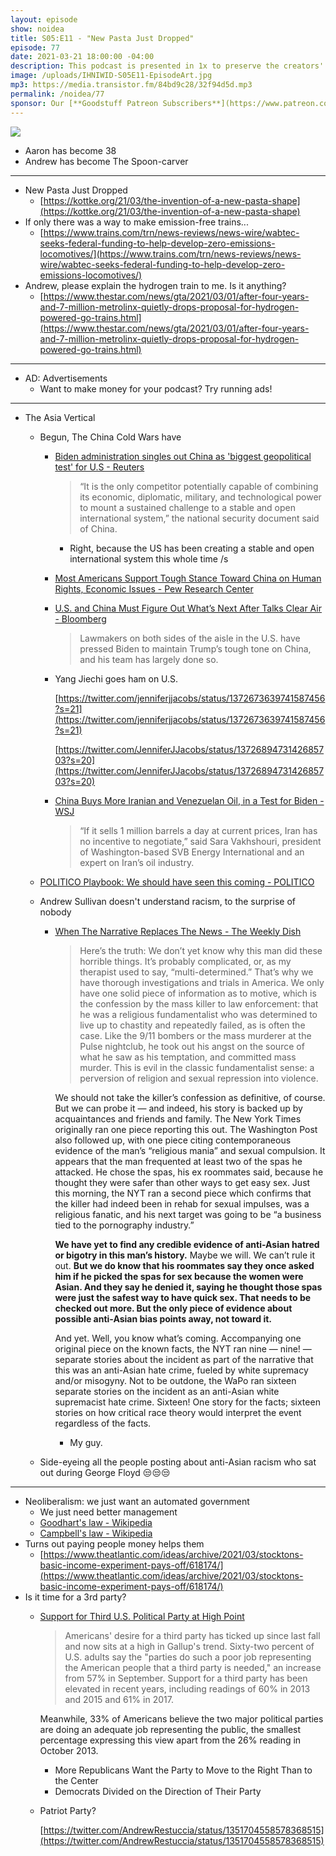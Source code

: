 ```yaml
---
layout: episode
show: noidea
title: S05:E11 - "New Pasta Just Dropped"
episode: 77
date: 2021-03-21 18:00:00 -04:00
description: This podcast is presented in 1x to preserve the creators' original vision.
image: /uploads/IHNIWID-S05E11-EpisodeArt.jpg
mp3: https://media.transistor.fm/84bd9c28/32f94d5d.mp3
permalink: /noidea/77
sponsor: Our [**Goodstuff Patreon Subscribers**](https://www.patreon.com/goodstuff "Goodstuff on Patreon") and listeners just like you! Support your favorite podcasts directly to get access to the discord and more.
---
```


![](/uploads/IHNIWID-S05E11-EpisodeArt.jpg)

- Aaron has become 38
- Andrew has become The Spoon-carver

---

- New Pasta Just Dropped
    - [https://kottke.org/21/03/the-invention-of-a-new-pasta-shape](https://kottke.org/21/03/the-invention-of-a-new-pasta-shape)
- If only there was a way to make emission-free trains...
    - [https://www.trains.com/trn/news-reviews/news-wire/wabtec-seeks-federal-funding-to-help-develop-zero-emissions-locomotives/](https://www.trains.com/trn/news-reviews/news-wire/wabtec-seeks-federal-funding-to-help-develop-zero-emissions-locomotives/)
- Andrew, please explain the hydrogen train to me. Is it anything?
    - [https://www.thestar.com/news/gta/2021/03/01/after-four-years-and-7-million-metrolinx-quietly-drops-proposal-for-hydrogen-powered-go-trains.html](https://www.thestar.com/news/gta/2021/03/01/after-four-years-and-7-million-metrolinx-quietly-drops-proposal-for-hydrogen-powered-go-trains.html)

---

- AD: Advertisements
    - Want to make money for your podcast? Try running ads!

---

- The Asia Vertical
    - Begun, The China Cold Wars have
        - [Biden administration singles out China as 'biggest geopolitical test' for U.S - Reuters](https://www.reuters.com/article/us-usa-china-blinken-idUSKBN2AV28C)

            > “It is the only competitor potentially capable of combining its economic, diplomatic, military, and technological power to mount a sustained challenge to a stable and open international system,” the national security document said of China.

            - Right, because the US has been creating a stable and open international system this whole time /s
        - [Most Americans Support Tough Stance Toward China on Human Rights, Economic Issues - Pew Research Center](https://www.pewresearch.org/global/2021/03/04/most-americans-support-tough-stance-toward-china-on-human-rights-economic-issues/)
        - [U.S. and China Must Figure Out What’s Next After Talks Clear Air - Bloomberg](https://www.bloomberg.com/news/articles/2021-03-20/u-s-and-china-must-figure-out-what-s-next-after-talks-clear-air?srnd=politics-vp)

            > Lawmakers on both sides of the aisle in the U.S. have pressed Biden to maintain Trump’s tough tone on China, and his team has largely done so.

        - Yang Jiechi goes ham on U.S.

            [https://twitter.com/jenniferjjacobs/status/1372673639741587456?s=21](https://twitter.com/jenniferjjacobs/status/1372673639741587456?s=21)

            [https://twitter.com/JenniferJJacobs/status/1372689473142685703?s=20](https://twitter.com/JenniferJJacobs/status/1372689473142685703?s=20)

        - [China Buys More Iranian and Venezuelan Oil, in a Test for Biden - WSJ](https://www.wsj.com/articles/china-buys-more-iranian-and-venezuelan-oil-in-a-test-for-biden-11616146203?mod=hp_lead_pos7)

            > “If it sells 1 million barrels a day at current prices, Iran has no incentive to negotiate,” said Sara Vakhshouri, president of Washington-based SVB Energy International and an expert on Iran’s oil industry.

    - [POLITICO Playbook: We should have seen this coming - POLITICO](https://www.politico.com/newsletters/playbook/2021/03/20/we-should-have-seen-this-coming-492183)
    - Andrew Sullivan doesn't understand racism, to the surprise of nobody
        - [When The Narrative Replaces The News - The Weekly Dish](https://andrewsullivan.substack.com/p/when-the-narrative-replaces-the-news)

            > Here’s the truth: We don’t yet know why this man did these horrible things. It’s probably complicated, or, as my therapist used to say, “multi-determined.” That’s why we have thorough investigations and trials in America. We only have one solid piece of information as to motive, which is the confession by the mass killer to law enforcement: that he was a religious fundamentalist who was determined to live up to chastity and repeatedly failed, as is often the case. Like the 9/11 bombers or the mass murderer at the Pulse nightclub, he took out his angst on the source of what he saw as his temptation, and committed mass murder. This is evil in the classic fundamentalist sense: a perversion of religion and sexual repression into violence. 

            We should not take the killer’s confession as definitive, of course. But we can probe it — and indeed, his story is backed up by acquaintances and friends and family. The New York Times originally ran one piece reporting this out. The Washington Post also followed up, with one piece citing contemporaneous evidence of the man’s “religious mania” and sexual compulsion. It appears that the man frequented at least two of the spas he attacked. He chose the spas, his ex roommates said, because he thought they were safer than other ways to get easy sex. Just this morning, the NYT ran a second piece which confirms that the killer had indeed been in rehab for sexual impulses, was a religious fanatic, and his next target was going to be “a business tied to the pornography industry.” 

            **We have yet to find any credible evidence of anti-Asian hatred or bigotry in this man’s history.** Maybe we will. We can’t rule it out. **But we do know that his roommates say they once asked him if he picked the spas for sex because the women were Asian. And they say he denied it, saying he thought those spas were just the safest way to have quick sex. That needs to be checked out more. But the only piece of evidence about possible anti-Asian bias points away, not toward it.**

            And yet. Well, you know what’s coming. Accompanying one original piece on the known facts, the NYT ran nine — nine! — separate stories about the incident as part of the narrative that this was an anti-Asian hate crime, fueled by white supremacy and/or misogyny. Not to be outdone, the WaPo ran sixteen separate stories on the incident as an anti-Asian white supremacist hate crime. Sixteen! One story for the facts; sixteen stories on how critical race theory would interpret the event regardless of the facts.

            - My guy.
    - Side-eyeing all the people posting about anti-Asian racism who sat out during George Floyd 😒😒😒

---

- Neoliberalism: we just want an automated government
    - We just need better management
    - [Goodhart's law - Wikipedia](https://en.m.wikipedia.org/wiki/Goodhart's_law)
    - [Campbell's law - Wikipedia](https://en.m.wikipedia.org/wiki/Campbell%27s_law)
- Turns out paying people money helps them
    - [https://www.theatlantic.com/ideas/archive/2021/03/stocktons-basic-income-experiment-pays-off/618174/](https://www.theatlantic.com/ideas/archive/2021/03/stocktons-basic-income-experiment-pays-off/618174/)
- Is it time for a 3rd party?
    - [Support for Third U.S. Political Party at High Point](https://news.gallup.com/poll/329639/support-third-political-party-high-point.aspx)

        > Americans' desire for a third party has ticked up since last fall and now sits at a high in Gallup's trend. Sixty-two percent of U.S. adults say the "parties do such a poor job representing the American people that a third party is needed," an increase from 57% in September. Support for a third party has been elevated in recent years, including readings of 60% in 2013 and 2015 and 61% in 2017. 

        Meanwhile, 33% of Americans believe the two major political parties are doing an adequate job representing the public, the smallest percentage expressing this view apart from the 26% reading in October 2013.

        - More Republicans Want the Party to Move to the Right Than to the Center
        - Democrats Divided on the Direction of Their Party
    - Patriot Party?

        [https://twitter.com/AndrewRestuccia/status/1351704558578368515](https://twitter.com/AndrewRestuccia/status/1351704558578368515)